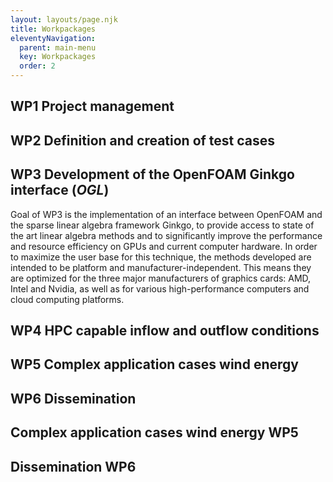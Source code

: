 ```yaml
---
layout: layouts/page.njk
title: Workpackages
eleventyNavigation:
  parent: main-menu
  key: Workpackages
  order: 2
---
```


## **WP1** Project management 
## **WP2** Definition and creation of test cases 

## **WP3** Development of the OpenFOAM Ginkgo interface (*OGL*) 
Goal of WP3 is the implementation of an interface between OpenFOAM and the
sparse linear algebra framework Ginkgo, to provide access to state of the art
linear algebra methods and to significantly improve the performance and resource
efficiency on GPUs and current computer hardware. In order to maximize the user
base for this technique, the methods developed are intended to be platform and
manufacturer-independent. This means they are optimized for the three major
manufacturers of graphics cards: AMD, Intel and Nvidia, as well as for various
high-performance computers and cloud computing platforms.


## **WP4** HPC capable inflow and outflow conditions 
## **WP5** Complex application cases wind energy 
## **WP6** Dissemination 

## Complex application cases wind energy **WP5**

## Dissemination **WP6**
